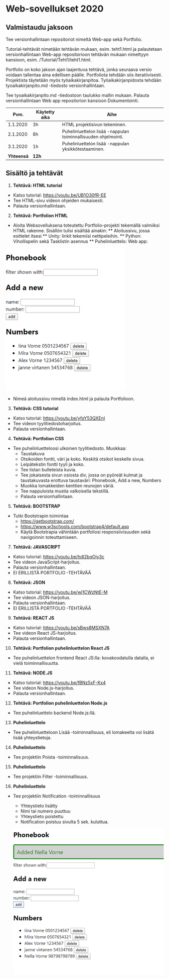 
# Web-sovellukset 2020 

## Valmistaudu jaksoon
Tee versionhallintaan repositoriot nimeltä Web-app sekä Portfolio.

Tutorial-tehtävät nimetään tehtävän mukaan, esim. teht1.html ja palautetaan versionhallintaan Web-app repositorioon tehtävän mukaan nimettyyn kansioon, esim. /Tutorial/Teht1/teht1.html. 
  
Portfolio on koko jakson ajan laajentuva tehtävä, jonka seuraava versio voidaan tallentaa aina edellisen päälle. Portfoliota tehdään siis iteratiivisesti. Projektista täytetään myös työaikakirjanpitoa. Työaikakirjanpidosta tehdään tyoaikakirjanpito.md -tiedosto versionhallintaan.  

Tee tyoaikakirjanpito.md -tiedostoon taulukko mallin mukaan. Palauta versionhallintaan Web app repositorion kansioon Dokumentointi. 

| Pvm. | Käytetty aika | Aihe |
| ------------- | ------------- | ------------- |
| 1.1.2020 | 3h  | HTML projektisivun tekeminen. |
| 2.1.2020 | 8h  | Puhelinluettelon lisää -nappulan toiminnallisuuden ohjelmointi.  |
| 3.1.2020 | 1h  | Puhelinluettelon lisää -nappulan yksikkötestaaminen. |
| **Yhteensä** | **12h** |  |  
 
## Sisältö ja tehtävät
1. **Tehtävä: HTML tutorial**
  * Katso tutorial: https://youtu.be/UB1O30fR-EE
  * Tee HTML-sivu videon ohjeiden mukaisesti.
  * Palauta versionhallintaan.  
2. **Tehtävä: Portfolion HTML** 
  * Aloita Websovelluksena toteutettu Portfolio-projekti tekemällä valmiiksi HTML rakenne. Sisällön tulisi sisältää ainakin:
  ** Aloitussivu, jossa esittelet itsesi 
  ** Unity: linkit tekemiisi nettipeleihin.
  ** Python: Vihollispelin sekä Tasklistin asennus 
  ** Puhelinluettelo: Web app:
  
![HTML](HTML.png)

* Nimeä aloitussivu nimellä index.html ja palauta Portfolioon.

3. **Tehtävä: CSS tutorial**
  * Katso tutorial: https://youtu.be/yfoY53QXEnI
  * Tee videon tyylitiedostoharjoitus.
  * Palauta versionhallintaan.
  
4. **Tehtävä: Portfolion CSS** 
  * Tee puhelinluetteloosi ulkoinen tyylitiedosto. Muokkaa:
    * Taustakuva
    * Otsikoiden fontti, väri ja koko. Keskitä otsikot keskelle sivua. 
    * Leipätekstin fontti tyyli ja koko.
    * Tee listan bulleteista kuvia.
    * Tee jokaisesta sivun osiosta div, jossa on pyöreät kulmat ja taustakuvasta erottuva taustaväri: Phonebook, Add a new, Numbers
    * Muokka lomakkeiden kenttien reunojen väriä.
    * Tee nappuloista mustia valkoisella tekstillä.
    * Palauta versionhallintaan.

5. **Tehtävä: BOOTSTRAP**
  * Tutki Bootstrapin toimintaa
    * https://getbootstrap.com/
    * https://www.w3schools.com/bootstrap4/default.asp
    * Käytä Bootstrapia vähintään portfoliosi responsiivisuuden sekä navigoinnin toteuttamiseen.  

7. **Tehtävä: JAVASCRIPT**
  * Katso tutorial: https://youtu.be/hdI2bqOjy3c
  * Tee videon JavaScript-harjoitus.
  * Palauta versionhallintaan.
  * EI ERILLISTÄ PORTFOLIO -TEHTÄVÄÄ

8. **Tehtävä: JSON**
  * Katso tutorial: https://youtu.be/wI1CWzNtE-M
  * Tee videon JSON-harjoitus.
  * Palauta versionhallintaan.
  * EI ERILLISTÄ PORTFOLIO -TEHTÄVÄÄ

9. **Tehtävä: REACT JS**
  * Katso tutorial: https://youtu.be/sBws8MSXN7A
  * Tee videon React JS-harjoitus.
  * Palauta versionhallintaan.
  
10. **Tehtävä: Portfolion puhelinluettelon React JS** 
  * Tee puhelinluettelon frontend React JS:lla: kovakoodatulla datalla, ei vielä toiminnallisuutta.
    
11. **Tehtävä: NODE.JS**
  * Katso tutorial: https://youtu.be/fBNz5xF-Kx4
  * Tee videon Node.js-harjoitus.
  * Palauta versionhallintaan.
  
12. **Tehtävä: Portfolion puhelinluettelon Node.js** 
  * Tee puhelinluettelo backend Node.js:llä.

13. **Puhelinluettelo**
  * Tee puhelinluetteloon Lisää -toiminnallisuus, eli lomakeelta voi lisätä lisää yhteystietoja.

14. **Puhelinluettelo**
  * Tee projektiin Poista -toiminnalisuus.

15. **Puhelinluettelo**
  * Tee projektiin Filter -toiminnallisuus.

16. **Puhelinluettelo**
  * Tee projektiin Notification -toiminnallisuus
    * Yhteystieto lisätty
    * Nimi tai numero puuttuu
    * Yhteystieto poistettu 
    * Notification poistuu sivulta 5 sek. kuluttua.

    ![ADDED](added.png)


